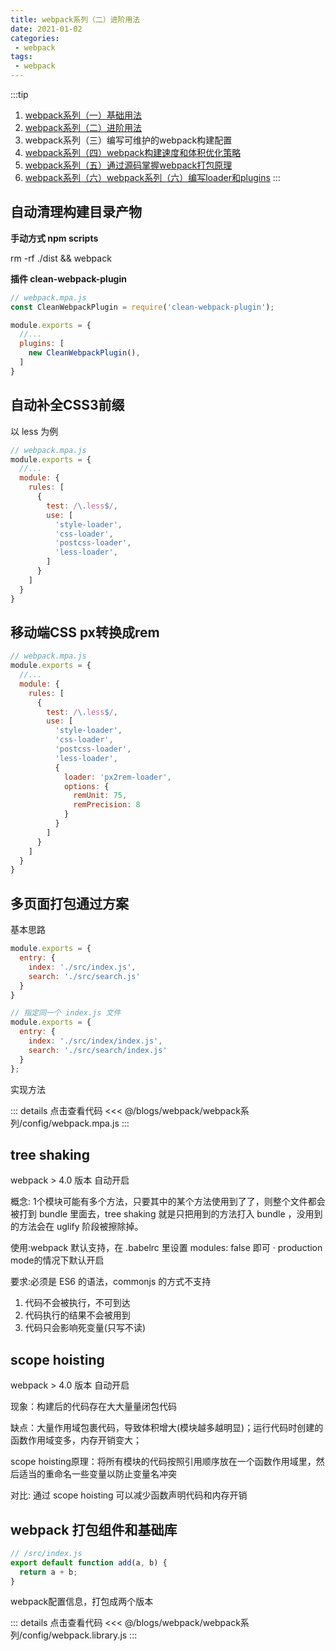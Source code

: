 ```yaml
---
title: webpack系列（二）进阶用法
date: 2021-01-02
categories:
 - webpack
tags:
 - webpack
---
```


:::tip
1. [webpack系列（一）基础用法](https://iseddrick.github.io/blog/blogs/webpack/webpack系列/基础用法.html)
2. [webpack系列（二）进阶用法](https://iseddrick.github.io/blog/blogs/webpack/webpack系列/进阶用法.html)
3. webpack系列（三）编写可维护的webpack构建配置
4. [webpack系列（四）webpack构建速度和体积优化策略](https://iseddrick.github.io/blog/blogs/webpack/webpack系列/webpack构建速度和体积优化策略.html)
5. [webpack系列（五）通过源码掌握webpack打包原理](https://iseddrick.github.io/blog/blogs/webpack/webpack系列/通过源码掌握webpack打包原理.html)
6. [webpack系列（六）webpack系列（六）编写loader和plugins](https://iseddrick.github.io/blog/blogs/webpack/webpack系列/编写loader和plugins.html)
:::

## 自动清理构建目录产物

**手动方式 npm scripts**

rm -rf ./dist && webpack

**插件 clean-webpack-plugin**

```js
// webpack.mpa.js
const CleanWebpackPlugin = require('clean-webpack-plugin');

module.exports = {
  //...
  plugins: [
    new CleanWebpackPlugin(),
  ]
}
```

## 自动补全CSS3前缀

以 less 为例

```js
// webpack.mpa.js
module.exports = {
  //...
  module: {
    rules: [
      {
        test: /\.less$/, 
        use: [
          'style-loader', 
          'css-loader', 
          'postcss-loader',
          'less-loader',
        ]
      }
    ]
  }
}
```

## 移动端CSS px转换成rem

```js
// webpack.mpa.js
module.exports = {
  //...
  module: {
    rules: [
      {
        test: /\.less$/, 
        use: [
          'style-loader', 
          'css-loader', 
          'postcss-loader',
          'less-loader',
          {
            loader: 'px2rem-loader',
            options: {
              remUnit: 75,
              remPrecision: 8
            }
          }
        ]
      }
    ]
  }
}
```

## 多页面打包通过方案

基本思路

```js
module.exports = { 
  entry: {
    index: './src/index.js',
    search: './src/search.js' 
  }
}

// 指定同一个 index.js 文件
module.exports = { 
  entry: {
    index: './src/index/index.js',
    search: './src/search/index.js' 
  }
};
```

实现方法

::: details 点击查看代码
<<< @/blogs/webpack/webpack系列/config/webpack.mpa.js
:::


## tree shaking

webpack > 4.0 版本 自动开启

概念: 1个模块可能有多个⽅法，只要其中的某个方法使用到了了，则整个⽂件都会被打到 bundle ⾥面去，tree shaking 就是只把⽤到的方法打入 bundle ，没⽤到的方法会在 uglify 阶段被擦除掉。

使用:webpack 默认⽀持，在 .babelrc ⾥设置 modules: false 即可 · production mode的情况下默认开启

要求:必须是 ES6 的语法，commonjs 的⽅式不支持

1. 代码不会被执行，不可到达 
2. 代码执⾏的结果不会被⽤到 
3. 代码只会影响死变量(只写不读)

## scope hoisting

webpack > 4.0 版本 自动开启

现象：构建后的代码存在⼤大量量闭包代码

缺点：⼤量作用域包裹代码，导致体积增大(模块越多越明显)；运行代码时创建的函数作⽤域变多，内存开销变⼤；

scope hoisting原理：将所有模块的代码按照引⽤顺序放在⼀个函数作⽤域里，然后适当的重命名⼀些变量以防止变量名冲突

对比: 通过 scope hoisting 可以减少函数声明代码和内存开销

## webpack 打包组件和基础库

```js
// /src/index.js
export default function add(a, b) {
  return a + b;
}
```

webpack配置信息，打包成两个版本

::: details 点击查看代码
<<< @/blogs/webpack/webpack系列/config/webpack.library.js
:::
